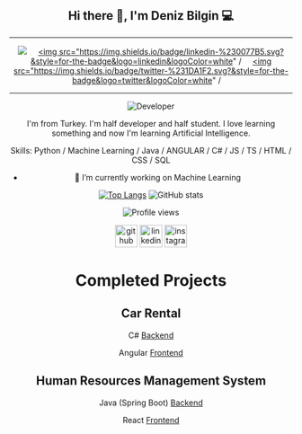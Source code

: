 <div id="header" align="center">

<h2 align='center'> Hi there 👋, I'm Deniz Bilgin 💻 </h2>
 
 
---
<p align='center'>
 
 
 <a href="mailto:denizbilgin156@gmail.com"><img src="https://img.shields.io/badge/Outlook-0078D4.svg?&style=for-the-badge&logo=microsoft%20outlook&logoColor=white" /></a>&nbsp;&nbsp;&nbsp;&nbsp;
 <a href="https://www.linkedin.com/in/denizbilgin0/"><img src="https://img.shields.io/badge/linkedin-%230077B5.svg?&style=for-the-badge&logo=linkedin&logoColor=white" /</a>&nbsp;&nbsp;&nbsp;&nbsp;
<a href="https://twitter.com/denizb04"><img src="https://img.shields.io/badge/twitter-%231DA1F2.svg?&style=for-the-badge&logo=twitter&logoColor=white" /</a>&nbsp;&nbsp;&nbsp;&nbsp;  
 
 
---

 
 ![Developer](https://static.pingcap.com/files/2022/12/05072707/chatGPT-GitHub-banner.jpg)

I'm from Turkey. I'm half developer and half student. I love learning something and now I'm learning Artificial Intelligence.

Skills: Python / Machine Learning / Java / ANGULAR / C# / JS / TS / HTML / CSS / SQL

- 🔭 I’m currently working on Machine Learning

[![Top Langs](https://github-readme-stats.vercel.app/api/top-langs/?username=denizbilgin)](https://github.com/anuraghazra/github-readme-stats)
![GitHub stats](https://github-readme-stats.vercel.app/api?username=denizbilgin&show_icons=true)  

![Profile views](https://gpvc.arturio.dev/denizbilgin)    


[<img src='https://cdn.jsdelivr.net/npm/simple-icons@3.0.1/icons/github.svg' alt='github' height='40'>](https://github.com/denizbilgin)  [<img src='https://cdn.jsdelivr.net/npm/simple-icons@3.0.1/icons/linkedin.svg' alt='linkedin' height='40'>](https://www.linkedin.com/in/deniz-bilgin-763177207/)  [<img src='https://cdn.jsdelivr.net/npm/simple-icons@3.0.1/icons/instagram.svg' alt='instagram' height='40'>](https://www.instagram.com/denizb04/)

# Completed Projects


## Car Rental

C# [Backend](https://github.com/denizbilgin/CarRental)

Angular [Frontend](https://github.com/denizbilgin/CarRental-Front-End)

## Human Resources Management System

Java (Spring Boot) [Backend](https://github.com/denizbilgin/HRMS)

React [Frontend](https://github.com/denizbilgin/HRMS-Frontend)





